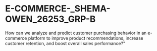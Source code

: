 # E-COMMERCE-_SHEMA-OWEN_26253_GRP-B
How can we analyze and predict customer purchasing behavior in an e-commerce platform to improve product recommendations, increase customer retention, and boost overall sales performance?"

